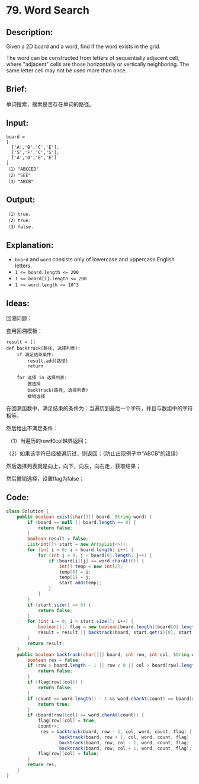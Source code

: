 # 79. Word Search

## Description:

Given a 2D board and a word, find if the word exists in the grid.

The word can be constructed from letters of sequentially adjacent cell, where "adjacent" cells are those horizontally or vertically neighboring. The same letter cell may not be used more than once.

## Brief:

单词搜索，搜索是否存在单词的路径。

## Input:

```
board =
[
  ['A','B','C','E'],
  ['S','F','C','S'],
  ['A','D','E','E']
]
（1）"ABCCED"
（2）"SEE"
（3）"ABCB"
```

## Output:

```
（1）true.
（2）true.
（3）false.
```

## Explanation:

- `board` and `word` consists only of lowercase and uppercase English letters.
- `1 <= board.length <= 200`
- `1 <= board[i].length <= 200`
- `1 <= word.length <= 10^3`

## Ideas:

回溯问题：

套用回溯模板：

```
result = []
def backtrack(路径, 选择列表):
    if 满足结束条件:
        result.add(路径)
        return

    for 选择 in 选择列表:
        做选择
        backtrack(路径, 选择列表)
        撤销选择
```

在回溯函数中，满足结束的条件为：当遍历到最后一个字符，并且与数组中的字符相等。

然后给出不满足条件：

​	（1）当遍历的row和col越界返回；

​	（2）如果该字符已经被遍历过，则返回；（防止出现例子中“ABCB”的错误）

然后选择列表就是向上，向下，向左，向右走，获取结果；

然后撤销选择，设置flag为false；

## Code:

```java
class Solution {
    public boolean exist(char[][] board, String word) {
        if (board == null || board.length == 0) {
            return false;
        }
        boolean result = false;
        List<int[]> start = new ArrayList<>();
        for (int i = 0; i < board.length; i++) {
            for (int j = 0; j < board[0].length; j++) {
                if (board[i][j] == word.charAt(0)) {
                    int[] temp = new int[2];
                    temp[0] = i;
                    temp[1] = j;
                    start.add(temp);
                }
            }
        }
        if (start.size() == 0) {
            return false;
        }
        for (int i = 0; i < start.size(); i++) {
            boolean[][] flag = new boolean[board.length][board[0].length];
            result = result || backtrack(board, start.get(i)[0], start.get(i)[1], word, 0, flag);
        }
        return result;
    }
    public boolean backtrack(char[][] board, int row, int col, String word, int count, boolean[][] flag) {
        boolean res = false;
        if (row > board.length - 1 || row < 0 || col > board[row].length - 1 || col < 0) {
            return false;
        }
        if (flag[row][col]) {
            return false;
        }
        if (count == word.length() - 1 && word.charAt(count) == board[row][col]) {
            return true;
        }
        if (board[row][col] == word.charAt(count)) {
            flag[row][col] = true;
            count++;
             res = backtrack(board, row - 1, col, word, count, flag) ||
                    backtrack(board, row + 1, col, word, count, flag) ||
                    backtrack(board, row, col - 1, word, count, flag) ||
                    backtrack(board, row, col + 1, word, count, flag);
            flag[row][col] = false;
        }
        return res;
    }
}
```

